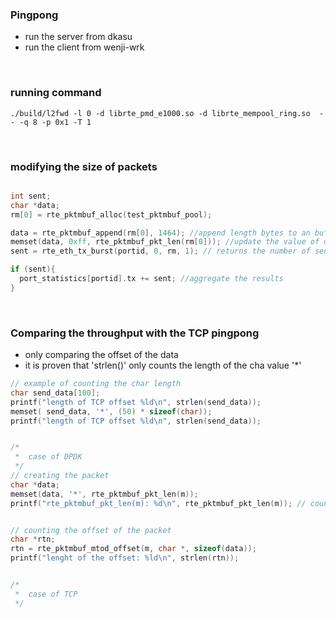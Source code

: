 ### Pingpong

- run the server from dkasu
- run the client from wenji-wrk

<br>

### running command
```
./build/l2fwd -l 0 -d librte_pmd_e1000.so -d librte_mempool_ring.so  -- -q 8 -p 0x1 -T 1
```

<br>


### modifying the size of packets

```c

int sent;
char *data;
rm[0] = rte_pktmbuf_alloc(test_pktmbuf_pool);

data = rte_pktmbuf_append(rm[0], 1464); //append length bytes to an buff
memset(data, 0xff, rte_pktmbuf_pkt_len(rm[0])); //update the value of data
sent = rte_eth_tx_burst(portid, 0, rm, 1); // returns the number of sent packets

if (sent){
  port_statistics[portid].tx += sent; //aggregate the results
}

```

<br>

### Comparing the throughput with the TCP pingpong
- only comparing the offset of the data
- it is proven that 'strlen()' only counts the length of the cha value '*'

```c
// example of counting the char length
char send_data[100];
printf("length of TCP offset %ld\n", strlen(send_data));
memset( send_data, '*', (50) * sizeof(char));
printf("length of TCP offset %ld\n", strlen(send_data));

```


```c

/*
 *  case of DPDK
 */
// creating the packet
char *data;
memset(data, '*', rte_pktmbuf_pkt_len(m));
printf("rte_pktmbuf_pkt_len(m): %d\n", rte_pktmbuf_pkt_len(m)); // count the packet length


// counting the offset of the packet
char *rtn;
rtn = rte_pktmbuf_mtod_offset(m, char *, sizeof(data));
printf("lenght of the offset: %ld\n", strlen(rtn));


/*
 *  case of TCP
 */




```
